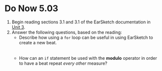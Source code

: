 # Do Now 5.03

1. Begin reading sections 3.1 and 3.1 of the EarSketch documentation in [Unit 3](http://earsketch.gatech.edu/category/unit-3). 
2. Answer the following questions, based on the reading:
    * Describe how using a `for` loop can be useful in using EarSketch to create a new beat.<br><br><br>
    * How can an `if` statement be used with the **modulo** operator in order to have a beat repeat *every other* measure?